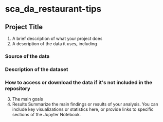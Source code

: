 # sca_da_restaurant-tips

## Project Title
 1. A brief description of what your project does
 2. A description of the data it uses, including
### Source of the data
### Description of the dataset
### How to access or download the data if it's not included in the repository
 3. The main goals
 4. Results
Summarize the main findings or results of your analysis. You can include key visualizations or statistics here, or provide links to specific sections of the Jupyter Notebook.
